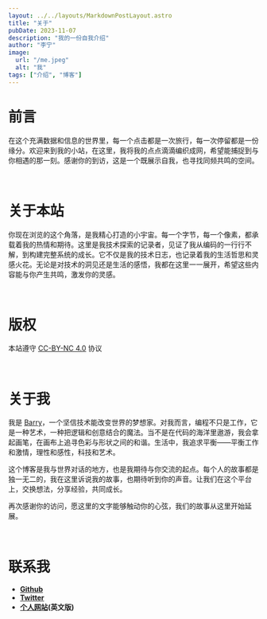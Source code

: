 ```yaml
---
layout: ../../layouts/MarkdownPostLayout.astro
title: "关于"
pubDate: 2023-11-07
description: "我的一份自我介绍"
author: "李宁"
image:
  url: "/me.jpeg"
  alt: "我"
tags: ["介绍", "博客"]
---
```


# **前言**

在这个充满数据和信息的世界里，每一个点击都是一次旅行，每一次停留都是一份缘分。欢迎来到我的小站，在这里，我将我的点点滴滴编织成网，希望能捕捉到与你相遇的那一刻。感谢你的到访，这是一个既展示自我，也寻找同频共鸣的空间。

<br>

# **关于本站**

你现在浏览的这个角落，是我精心打造的小宇宙。每一个字节，每一个像素，都承载着我的热情和期待。这里是我技术探索的记录者，见证了我从编码的一行行不解，到构建完整系统的成长。它不仅是我的技术日志，也记录着我的生活哲思和灵感火花。无论是对技术的洞见还是生活的感悟，我都在这里一一展开，希望这些内容能与你产生共鸣，激发你的灵感。

<br>

# **版权**

本站遵守 [CC-BY-NC 4.0](https://creativecommons.org/licenses/by-nc/4.0/) 协议

<br>

# **关于我**

我是 [Barry](https://ningli.me/)，一个坚信技术能改变世界的梦想家。对我而言，编程不只是工作，它是一种艺术，一种把逻辑和创意结合的魔法。当不是在代码的海洋里遨游，我会拿起画笔，在画布上追寻色彩与形状之间的和谐。生活中，我追求平衡——平衡工作和激情，理性和感性，科技和艺术。

这个博客是我与世界对话的地方，也是我期待与你交流的起点。每个人的故事都是独一无二的，我在这里诉说我的故事，也期待听到你的声音。让我们在这个平台上，交换想法，分享经验，共同成长。

再次感谢你的访问，愿这里的文字能够触动你的心弦，我们的故事从这里开始延展。

<br>

# **联系我**

- **[Github](https://github.com/NING3739)**
- **[Twitter](https://twitter.com/ningli3739)**
- **[个人网站](https://ningli.me/)(英文版)**
